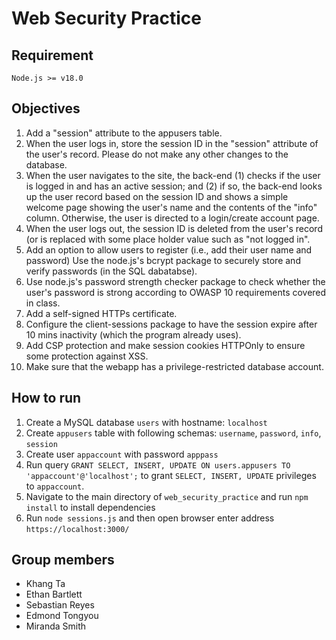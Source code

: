 # Web Security Practice
## Requirement
`Node.js >= v18.0`

## Objectives

1. Add a "session" attribute to the appusers table.
2. When the user logs in, store the session ID in the "session" attribute of the user's record.  Please do not make any other changes to the database.
3. When the user navigates to the site, the back-end (1) checks if the user is logged in and has an active session; and (2) if so, the back-end looks up the user record based on the session ID and shows a simple welcome page showing the user's name and the contents of the "info" column.   Otherwise, the user is directed to a login/create account page.
4. When the user logs out, the session ID is deleted from the user's record (or is replaced with some place holder value such as "not logged in".
5. Add an option to allow users to register (i.e., add their user name and password)
Use the node.js's bcrypt package to securely store and verify passwords (in the SQL dabatabse). 
6. Use node.js's password strength checker package to check whether the user's password is strong according to OWASP 10 requirements covered in class.
7. Add a self-signed HTTPs certificate.
8. Configure the client-sessions package to have the session expire after 10 mins inactivity (which the program already uses).
9. Add CSP protection and make session cookies HTTPOnly to ensure some protection against XSS.
10. Make sure that the webapp has a privilege-restricted database account.

## How to run
1. Create a MySQL database `users` with hostname: `localhost`
2. Create `appusers` table with following schemas: `username`, `password`, `info`, `session`
3. Create user `appaccount` with password `apppass`
4. Run query `GRANT SELECT, INSERT, UPDATE ON users.appusers TO 'appaccount'@'localhost';`
to grant `SELECT, INSERT, UPDATE` privileges to `appaccount`.
5. Navigate to the main directory of `web_security_practice` and run `npm install` to install dependencies
6. Run `node sessions.js` and then open browser enter address `https://localhost:3000/`

## Group members
- Khang Ta
- Ethan Bartlett
- Sebastian Reyes
- Edmond Tongyou
- Miranda Smith

